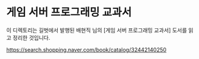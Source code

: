# 게임 서버 프로그래밍 교과서

이 디렉토리는 길벗에서 발행된 배현직 님의 [게임 서버 프로그래밍 교과서] 도서를 읽고 정리한 것입니다.

https://search.shopping.naver.com/book/catalog/32442140250


